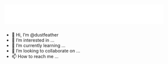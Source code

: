 <h1 align="center">
  <img src="https://raw.githubusercontent.com/dustfeather/dustfeather/main/name.svg" alt="Catalin Teodorescu" />
</h1>

- 👋 Hi, I’m @dustfeather
- 👀 I’m interested in ...
- 🌱 I’m currently learning ...
- 💞️ I’m looking to collaborate on ...
- 📫 How to reach me ...

<!---
dustfeather/dustfeather is a ✨ special ✨ repository because its `README.md` (this file) appears on your GitHub profile.
You can click the Preview link to take a look at your changes.
--->
